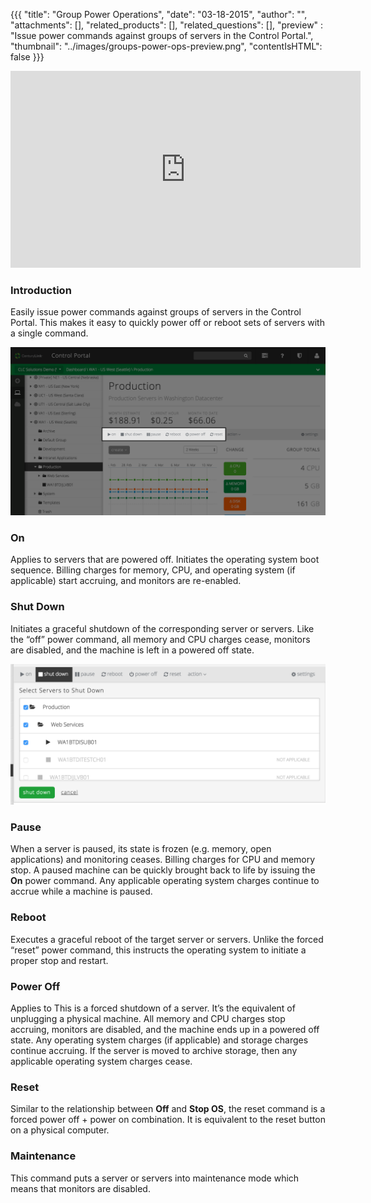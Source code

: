 {{{
  "title": "Group Power Operations",
  "date": "03-18-2015",
  "author": "",
  "attachments": [],
  "related_products": [],
  "related_questions": [],
  "preview" : "Issue power commands against groups of servers in the Control Portal.",
  "thumbnail": "../images/groups-power-ops-preview.png",
  "contentIsHTML": false
}}}

<div class="no-pdf">
<iframe width="560" height="315" src="https://www.youtube.com/embed/22Mu7JjtSh4" frameborder="0" allowfullscreen></iframe>
</div>

### Introduction

Easily issue power commands against groups of servers in the Control Portal. This makes it easy to quickly power off or reboot sets of servers with a single command.

![Server power operations on CenturyLink Cloud](../images/groups-power-ops-1.png)

### On

Applies to servers that are powered off. Initiates the operating system boot sequence. Billing charges for memory, CPU, and operating system (if applicable) start accruing, and monitors are re-enabled.

### Shut Down

Initiates a graceful shutdown of the corresponding server or servers. Like the “off” power command, all memory and CPU charges cease, monitors are disabled, and the machine is left in a powered off state.

![Server power operations on CenturyLink Cloud](../images/groups-power-ops-2.png)

### Pause

When a server is paused, its state is frozen (e.g. memory, open applications) and monitoring ceases. Billing charges for CPU and memory stop. A paused machine can be quickly brought back to life by issuing the **On** power command. Any applicable operating system charges continue to accrue while a machine is paused.

### Reboot

Executes a graceful reboot of the target server or servers. Unlike the forced “reset” power command, this instructs the operating system to initiate a proper stop and restart.

### Power Off

Applies to This is a forced shutdown of a server. It’s the equivalent of unplugging a physical machine. All memory and CPU charges stop accruing, monitors are disabled, and the machine ends up in a powered off state. Any operating system charges (if applicable) and storage charges continue accruing. If the server is moved to archive storage, then any applicable operating system charges cease.

### Reset

Similar to the relationship between **Off** and **Stop OS**, the reset command is a forced power off + power on combination. It is equivalent to the reset button on a physical computer.

### Maintenance

This command puts a server or servers into maintenance mode which means that monitors are disabled.
